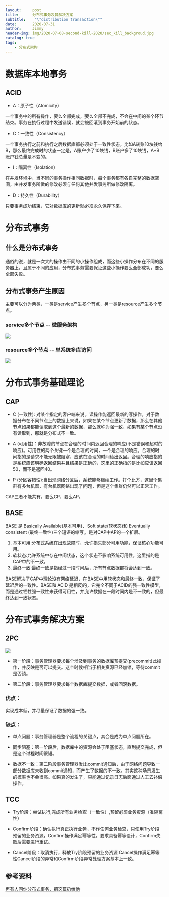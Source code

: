 ```yaml
---
layout:     post
title:      分布式事务及其解决方案
subtitle:    "\"distribution transaction\""
date:       2020-07-31
author:     Jimmy
header-img: img/2020-07-08-second-kill-2020/sec_kill_backgroud.jpg
catalog: true
tags:
    - 分布式架构
---
```


# 数据库本地事务
## ACID
* A：原子性（Atomicity）

一个事务中的所有操作，要么全部完成，要么全部不完成，不会在中间的某个环节结束。事务在执行过程中发送错误，就会被回滚到事务开始前的状态。

* C：一致性（Consistency）

一个事务执行之前和执行之后数据库都必须处于一致性状态。比如A转账10块钱给B，那么最终完成时的状态一定是，A账户少了10块钱，B账户多了10块钱，A+B账户钱总量是不变的。

* I：隔离性（Isolation）

在并发环境中，当不同的事务操作相同数据时，每个事务都有各自完整的数据空间，由并发事务所做的修改必须与任何其他并发事务所做修改隔离。

* D：持久性（Durability）

只要事务成功结束，它对数据库的更新就必须永久保存下来。


# 分布式事务

## 什么是分布式事务

通俗的说，就是一次大的操作由不同的小操作组成，而这些小操作分布在不同的服务器上，且属于不同的应用，分布式事务需要保证这些小操作要么全部成功，要么全部失败。

## 分布式事务产生原因

主要可以分为两类，一类是service产生多个节点，另一类是resource产生多个节点。

### service多个节点 -- 微服务架构

![](https://github.com/linbing1219/linbing1219.github.io/raw/master/img/2020-07-31-distributed-transaction-2020/order_service_pic.jpg)


### resource多个节点 -- 单系统多库访问

![](https://github.com/linbing1219/linbing1219.github.io/raw/master/img/2020-07-31-distributed-transaction-2020/multi_db.jpg)



# 分布式事务基础理论

## CAP

*  C (一致性): 对某个指定的客户端来说，读操作能返回最新的写操作。对于数据分布在不同节点上的数据上来说，如果在某个节点更新了数据，那么在其他节点如果都能读取到这个最新的数据，那么就称为强一致，如果有某个节点没有读取到，那就是分布式不一致。

* A (可用性)：非故障的节点在合理的时间内返回合理的响应(不是错误和超时的响应)。可用性的两个关键一个是合理的时间，一个是合理的响应。合理的时间指的是请求不能无限被阻塞，应该在合理的时间给出返回。合理的响应指的是系统应该明确返回结果并且结果是正确的，这里的正确指的是比如应该返回50，而不是返回40。

* P (分区容错性):当出现网络分区后，系统能够继续工作。打个比方，这里个集群有多台机器，有台机器网络出现了问题，但是这个集群仍然可以正常工作。

CAP三者不能共有，要么CP，要么AP。

## BASE

BASE 是 Basically Available(基本可用)、Soft state(软状态)和 Eventually consistent (最终一致性)三个短语的缩写。是对CAP中AP的一个扩展。

1. 基本可用:分布式系统在出现故障时，允许损失部分可用功能，保证核心功能可用。
1. 软状态:允许系统中存在中间状态，这个状态不影响系统可用性，这里指的是CAP中的不一致。
1. 最终一致:最终一致是指经过一段时间后，所有节点数据都将会达到一致。

BASE解决了CAP中理论没有网络延迟，在BASE中用软状态和最终一致，保证了延迟后的一致性。BASE和 ACID 是相反的，它完全不同于ACID的强一致性模型，而是通过牺牲强一致性来获得可用性，并允许数据在一段时间内是不一致的，但最终达到一致状态。

# 分布式事务解决方案

## 2PC

![](https://github.com/linbing1219/linbing1219.github.io/raw/master/img/2020-07-31-distributed-transaction-2020/2pc_pic.jpg)

* 第一阶段：事务管理器要求每个涉及到事务的数据库预提交(precommit)此操作，并反映是否可以提交。这个时候相当于相关资源已经加锁，等待commit是否锁。

* 第二阶段：事务管理器要求每个数据库提交数据，或者回滚数据。

### 优点：

实现成本低，并尽量保证了数据的强一致。

### 缺点：

- 单点问题：事务管理器是整个流程的关键点，其会是成为单点问题所在。

- 同步阻塞：第一阶段后，数据库中的资源会处于阻塞状态，直到提交完成，但是这个过程时间很短。

- 数据不一致：第二阶段事务管理器发出commit通知后，由于网络问题导致一部分数据库未收到commit通知，而产生了数据的不一致。其实这种场景发生的概率也不会很高。如果真的发生了，只能通过记录日志后面通过人工去补偿操作。

## TCC

* Try阶段：尝试执行,完成所有业务检查（一致性）,预留必须业务资源（准隔离性）

* Confirm阶段：确认执行真正执行业务，不作任何业务检查，只使用Try阶段预留的业务资源，Confirm操作满足幂等性。要求具备幂等设计，Confirm失败后需要进行重试。

* Cancel阶段：取消执行，释放Try阶段预留的业务资源
Cancel操作满足幂等性Cancel阶段的异常和Confirm阶段异常处理方案基本上一致。

## 参考资料

[再有人问你分布式事务，把这篇扔给他](https://juejin.im/post/6844903647197806605)